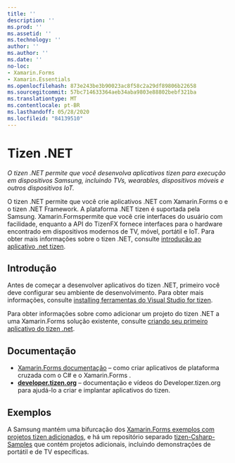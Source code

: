 ```yaml
---
title: ''
description: ''
ms.prod: ''
ms.assetid: ''
ms.technology: ''
author: ''
ms.author: ''
ms.date: ''
no-loc:
- Xamarin.Forms
- Xamarin.Essentials
ms.openlocfilehash: 873e243be3b90023ac8f58c2a29df89806b22658
ms.sourcegitcommit: 57bc714633364aeb34aba9803e88802bebf321ba
ms.translationtype: MT
ms.contentlocale: pt-BR
ms.lasthandoff: 05/28/2020
ms.locfileid: "84139510"
---
```

# <a name="tizen-net"></a>Tizen .NET

_O tizen .NET permite que você desenvolva aplicativos tizen para execução em dispositivos Samsung, incluindo TVs, wearables, dispositivos móveis e outros dispositivos IoT._

O tizen .NET permite que você crie aplicativos .NET com Xamarin.Forms o e o tizen .NET Framework. A plataforma .NET tizen é suportada pela Samsung. Xamarin.Formspermite que você crie interfaces do usuário com facilidade, enquanto a API do TizenFX fornece interfaces para o hardware encontrado em dispositivos modernos de TV, móvel, portátil e IoT. Para obter mais informações sobre o tizen .NET, consulte [introdução ao aplicativo .net tizen](https://developer.tizen.org/development/training/.net-application).

## <a name="get-started"></a>Introdução

Antes de começar a desenvolver aplicativos do tizen .NET, primeiro você deve configurar seu ambiente de desenvolvimento. Para obter mais informações, consulte [installing ferramentas do Visual Studio for tizen](https://developer.tizen.org/development/visual-studio-tools-tizen/installing-visual-studio-tools-tizen).

Para obter informações sobre como adicionar um projeto do tizen .NET a uma Xamarin.Forms solução existente, consulte [criando seu primeiro aplicativo do tizen .net](https://developer.tizen.org/development/training/.net-application/creating-your-first-tizen-.net-application).

## <a name="documentation"></a>Documentação

- [ Xamarin.Forms documentação](~/xamarin-forms/index.yml) &ndash; como criar aplicativos de plataforma cruzada com o C# e o Xamarin.Forms .
- [**developer.tizen.org**](https://developer.tizen.org/development) &ndash; documentação e vídeos do Developer.tizen.org para ajudá-lo a criar e implantar aplicativos do tizen.

## <a name="samples"></a>Exemplos

A Samsung mantém uma bifurcação dos [ Xamarin.Forms exemplos com projetos tizen adicionados](https://github.com/Samsung/xamarin-forms-samples), e há um repositório separado [tizen-Csharp-Samples](https://github.com/Samsung/Tizen-CSharp-Samples) que contém projetos adicionais, incluindo demonstrações de portátil e de TV específicas.
